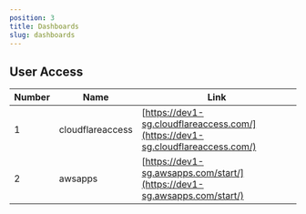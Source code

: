 ```yaml
---
position: 3
title: Dashboards
slug: dashboards
---
```


## User Access

| Number | Name                | Link                                                                                  |
|--------|---------------------|---------------------------------------------------------------------------------------|
| 1      | cloudflareaccess    | [https://dev1-sg.cloudflareaccess.com/](https://dev1-sg.cloudflareaccess.com/)        |
| 2      | awsapps             | [https://dev1-sg.awsapps.com/start/](https://dev1-sg.awsapps.com/start/)              |
